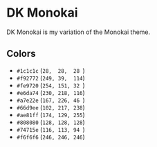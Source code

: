 # DK Monokai

DK Monokai is my variation of the Monokai theme.

## Colors

- `#1c1c1c` (`28,  28,  28 `)
- `#f92772` (`249, 39,  114`)
- `#fe9720` (`254, 151, 32 `)
- `#e6da74` (`230, 218, 116`)
- `#a7e22e` (`167, 226, 46 `)
- `#66d9ee` (`102, 217, 238`)
- `#ae81ff` (`174, 129, 255`)
- `#808080` (`128, 128, 128`)
- `#74715e` (`116, 113, 94 `)
- `#f6f6f6` (`246, 246, 246`)
